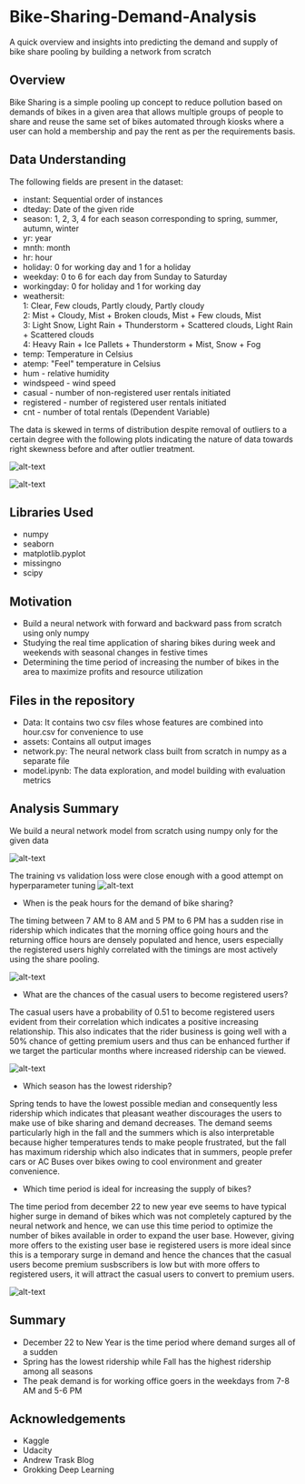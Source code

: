 # Bike-Sharing-Demand-Analysis
A quick overview and insights into predicting the demand and supply of bike share pooling by building a network from scratch

## Overview

Bike Sharing is a simple pooling up concept to reduce pollution based on demands of bikes in a given area that allows multiple groups of people to share and reuse the same set of bikes automated through kiosks where a user can hold a membership and pay the rent as per the requirements basis.

## Data Understanding

The following fields are present in the dataset:

- instant: Sequential order of instances
- dteday: Date of the given ride
- season: 1, 2, 3, 4 for each season corresponding to spring, summer, autumn, winter
- yr: year
- mnth: month
- hr: hour
- holiday: 0 for working day and 1 for a holiday
- weekday: 0 to 6 for each day from Sunday to Saturday
- workingday: 0 for holiday and 1 for working day
- weathersit:<br/>
    1: Clear, Few clouds, Partly cloudy, Partly cloudy<br/>
    2: Mist + Cloudy, Mist + Broken clouds, Mist + Few clouds, Mist<br/>
    3: Light Snow, Light Rain + Thunderstorm + Scattered clouds, Light Rain + Scattered clouds<br/>
    4: Heavy Rain + Ice Pallets + Thunderstorm + Mist, Snow + Fog<br/>
- temp: Temperature in Celsius
- atemp: "Feel" temperature in Celsius
- hum - relative humidity
- windspeed - wind speed
- casual - number of non-registered user rentals initiated
- registered - number of registered user rentals initiated
- cnt - number of total rentals (Dependent Variable)

The data is skewed in terms of distribution despite removal of outliers to a certain degree with the following plots indicating the nature of data towards right skewness before and after outlier treatment.

![alt-text](https://raw.githubusercontent.com/vgaurav3011/Bike-Sharing-Demand-Analysis/master/assets/reg_plot_%26_prob_plot.png)<br/>

![alt-text](https://raw.githubusercontent.com/vgaurav3011/Bike-Sharing-Demand-Analysis/master/assets/skewness.png)<br/>

## Libraries Used

- numpy
- seaborn
- matplotlib.pyplot
- missingno
- scipy

## Motivation

- Build a neural network with forward and backward pass from scratch using only numpy
- Studying the real time application of sharing bikes during week and weekends with seasonal changes in festive times
- Determining the time period of increasing the number of bikes in the area to maximize profits and resource utilization

## Files in the repository

- Data: It contains two csv files whose features are combined into hour.csv for convenience to use
- assets: Contains all output images
- network.py: The neural network class built from scratch in numpy as a separate file
- model.ipynb: The data exploration, and model building with evaluation metrics

## Analysis Summary

We build a neural network model from scratch using numpy only for the given data

![alt-text](https://raw.githubusercontent.com/vgaurav3011/Bike-Sharing-Demand-Analysis/master/assets/neural_network.png)<br/>

The training vs validation loss were close enough with a good attempt on hyperparameter tuning
![alt-text](https://raw.githubusercontent.com/vgaurav3011/Bike-Sharing-Demand-Analysis/master/assets/trainloss.png)<br/>

- When is the peak hours for the demand of bike sharing?

The timing between 7 AM to 8 AM and 5 PM to 6 PM has a sudden rise in ridership which indicates that the morning office going hours and the returning office hours are densely populated and hence, users especially the registered users highly correlated with the timings are most actively using the share pooling.

![alt-text](https://raw.githubusercontent.com/vgaurav3011/Bike-Sharing-Demand-Analysis/master/assets/outlier_analysis.png)<br/>

- What are the chances of the casual users to become registered users?

The casual users have a probability of 0.51 to become registered users evident from their correlation which indicates a positive increasing relationship. This also indicates that the rider business is going well with a 50% chance of getting premium users and thus can be enhanced further if we target the particular months where increased ridership can be viewed.

![alt-text](https://raw.githubusercontent.com/vgaurav3011/Bike-Sharing-Demand-Analysis/master/assets/correlation.png)<br/>


- Which season has the lowest ridership?

Spring tends to have the lowest possible median and consequently less ridership which indicates that pleasant weather discourages the users to make use of bike sharing and demand decreases. The demand seems particularly high in the fall and the summers which is also interpretable because higher temperatures tends to make people frustrated, but the fall has maximum ridership which also indicates that in summers, people prefer cars or AC Buses over bikes owing to cool environment and greater convenience.

- Which time period is ideal for increasing the supply of bikes?

The time period from december 22 to new year eve seems to have typical higher surge in demand of bikes which was not completely captured by the neural network and hence, we can use this time period to optimize the number of bikes available in order to expand the user base. However, giving more offers to the existing user base ie registered users is more ideal since this is a temporary surge in demand and hence the chances that the casual users become premium susbscribers is low but with more offers to registered users, it will attract the casual users to convert to premium users.

![alt-text](https://raw.githubusercontent.com/vgaurav3011/Bike-Sharing-Demand-Analysis/master/assets/final.png)<br/>

## Summary

- December 22 to New Year is the time period where demand surges all of a sudden
- Spring has the lowest ridership while Fall has the highest ridership among all seasons
- The peak demand is for working office goers in the weekdays from 7-8 AM and 5-6 PM

## Acknowledgements
- Kaggle
- Udacity
- Andrew Trask Blog
- Grokking Deep Learning
